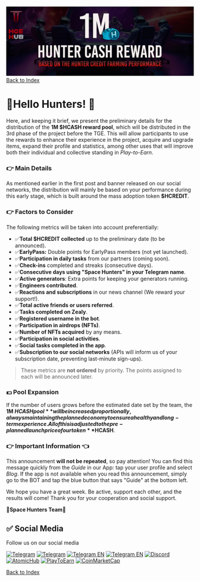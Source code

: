 ![hcashrewpool](../../../static/img/hcashpoolrew.jpg)
[Back to Index](../../../index.md)

# 🚀Hello Hunters! 👾

Here, and keeping it brief, we present the preliminary details for the distribution of the **1M $HCASH reward pool**, which will be distributed in the 3rd phase of the project before the TGE. This will allow participants to use the rewards to enhance their experience in the project, acquire and upgrade items, expand their profile and statistics, among other uses that will improve both their individual and collective standing in *Play-to-Earn*.

### 👉 Main Details

As mentioned earlier in the first post and banner released on our social networks, the distribution will mainly be based on your performance during this early stage, which is built around the mass adoption token **$HCREDIT**.

### 👉 Factors to Consider

The following metrics will be taken into account preferentially:

- ✅**Total $HCREDIT collected** up to the preliminary date (to be announced).
- ✅**EarlyPass:** Double points for EarlyPass members (not yet launched).
- ✅**Participation in daily tasks** from our partners (coming soon).
- ✅**Check-ins** completed and streaks (consecutive days).
- ✅**Consecutive days using "Space Hunters" in your Telegram name**.
- ✅**Active generators**: Extra points for keeping your generators running.
- ✅**Engineers contributed**.
- ✅**Reactions and subscriptions** in our news channel (We reward your support!).
- ✅**Total active friends or users referred**.
- ✅**Tasks completed on Zealy**.
- ✅**Registered username in the bot**.
- ✅**Participation in airdrops (NFTs)**.
- ✅**Number of NFTs acquired** by any means.
- ✅**Participation in social activities**.
- ✅**Social tasks completed in the app**.
- ✅**Subscription to our social networks** (APIs will inform us of your subscription date, preventing last-minute sign-ups).

> These metrics are **not ordered** by priority. The points assigned to each will be announced later.

### 💵 Pool Expansion

If the number of users grows before the estimated date set by the team, the **1M $HCASH pool** will be increased proportionally, always maintaining the planned economy to ensure a healthy and long-term experience. All of this is adjusted to the pre-planned launch price of our token **$HCASH**.

### 👉 Important Information 👈

This announcement **will not be repeated**, so pay attention! You can find this message quickly from the *Guide* in our App: tap your user profile and select *Blog*. If the app is not available when you read this announcement, simply go to the BOT and tap the blue button that says "Guide" at the bottom left.

We hope you have a great week. Be active, support each other, and the results will come! Thank you for your cooperation and social support.

🚀**Space Hunters Team**🚀

## ✅ Social Media
Follow us on our social media

[![Telegram](https://img.shields.io/badge/Telegram-BOT-26A5E4?style=plastic&logo=telegram)](https://t.me/SpaceHuntersBot)
[![Telegram](https://img.shields.io/badge/Telegram-Announcements-26A5E4?style=plastic&logo=telegram)](https://t.me/spacehuntersnews)
[![Telegram EN](https://img.shields.io/badge/Telegram-Chat%20ENG-2CA5E0?style=plastic&logo=telegram)](https://t.me/spacehunterss)
[![Telegram EN](https://img.shields.io/badge/Telegram-Chat%20ESP-2CA5E0?style=plastic&logo=telegram)](https://t.me/shspanish)
[![Discord](https://img.shields.io/badge/Discord-Space%20Hunters-7289DA?style=plastic&logo=discord)](https://discord.gg/wpmzyJM9xb)
[![AtomicHub](https://img.shields.io/badge/AtomicHub-Space%20Hunters-EE474C?style=plastic&logo=atomichub)](https://wax.atomichub.io/explorer/collection/wax-mainnet/spacehunterz)
[![PlayToEarn](https://img.shields.io/badge/PlayToEarn-Space%20Hunters-34C759?style=plastic&logo=playtoearn)](https://playtoearn.com/blockchaingame/space-hunters-the-reborn?rel=search)
[![CoinMarketCap](https://img.shields.io/badge/CoinMarketCap-NFTSpaceHunters-03C9A9?style=plastic&logo=coinmarketcap)](https://coinmarketcap.com/community/profile/nftspacehunters/)


[Back to Index](../../../index.md)
